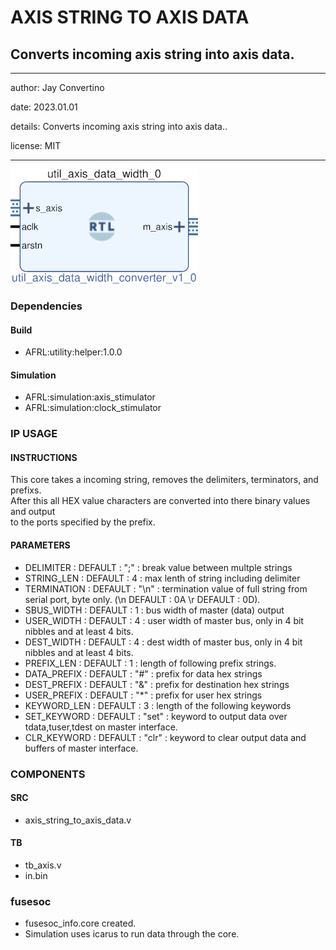 # AXIS STRING TO AXIS DATA
## Converts incoming axis string into axis data.
---

   author: Jay Convertino   
   
   date: 2023.01.01  
   
   details: Converts incoming axis string into axis data..  
   
   license: MIT   
   
---

![rtl_img](./rtl.png)

### Dependencies
#### Build

  - AFRL:utility:helper:1.0.0
  
#### Simulation

  - AFRL:simulation:axis_stimulator
  - AFRL:simulation:clock_stimulator

### IP USAGE
#### INSTRUCTIONS

This core takes a incoming string, removes the delimiters, terminators, and prefixs.  
After this all HEX value characters are converted into there binary values and output  
to the ports specified by the prefix.

#### PARAMETERS

* DELIMITER   : DEFAULT : ";"   : break value between multple strings  
* STRING_LEN  : DEFAULT : 4     : max lenth of string including delimiter  
* TERMINATION : DEFAULT : "\n"  : termination value of full string from serial port, byte only. (\n DEFAULT : 0A \r DEFAULT : 0D).  
* SBUS_WIDTH  : DEFAULT : 1     : bus width of master (data) output  
* USER_WIDTH  : DEFAULT : 4     : user width of master bus, only in 4 bit nibbles and at least 4 bits.  
* DEST_WIDTH  : DEFAULT : 4     : dest width of master bus, only in 4 bit nibbles and at least 4 bits.  
* PREFIX_LEN  : DEFAULT : 1     : length of following prefix strings.  
* DATA_PREFIX : DEFAULT : "#"   : prefix for data hex strings  
* DEST_PREFIX : DEFAULT : "&"   : prefix for destination hex strings  
* USER_PREFIX : DEFAULT : "*"   : prefix for user hex strings  
* KEYWORD_LEN : DEFAULT :  3    : length of the following keywords  
* SET_KEYWORD : DEFAULT : "set" : keyword to output data over tdata,tuser,tdest on master interface.  
* CLR_KEYWORD : DEFAULT : "clr" : keyword to clear output data and buffers of master interface.  

### COMPONENTS
#### SRC

* axis_string_to_axis_data.v
  
#### TB

* tb_axis.v
* in.bin
  
### fusesoc

* fusesoc_info.core created.
* Simulation uses icarus to run data through the core.
